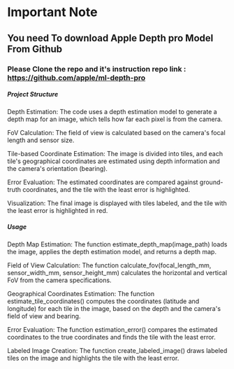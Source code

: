 # Important Note 
## You need To download Apple Depth pro Model From Github
### Please Clone the repo and it's instruction repo link : https://github.com/apple/ml-depth-pro

##### Project Structure
Depth Estimation: The code uses a depth estimation model to generate a depth map for an image, which tells how far each pixel is from the camera.

FoV Calculation: The field of view is calculated based on the camera's focal length and sensor size.

Tile-based Coordinate Estimation: The image is divided into tiles, and each tile's geographical coordinates are estimated using depth information and the camera's orientation (bearing).

Error Evaluation: The estimated coordinates are compared against ground-truth coordinates, and the tile with the least error is highlighted.

Visualization: The final image is displayed with tiles labeled, and the tile with the least error is highlighted in red.
##### Usage
Depth Map Estimation: The function estimate_depth_map(image_path) loads the image, applies the depth estimation model, and returns a depth map.

Field of View Calculation: The function calculate_fov(focal_length_mm, sensor_width_mm, sensor_height_mm) calculates the horizontal and vertical FoV from the camera specifications.

Geographical Coordinates Estimation: The function estimate_tile_coordinates() computes the coordinates (latitude and longitude) for each tile in the image, based on the depth and the camera's field of view and bearing.

Error Evaluation: The function estimation_error() compares the estimated coordinates to the true coordinates and finds the tile with the least error.

Labeled Image Creation: The function create_labeled_image() draws labeled tiles on the image and highlights the tile with the least error.
